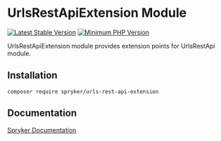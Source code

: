 # UrlsRestApiExtension Module
[![Latest Stable Version](https://poser.pugx.org/spryker/urls-rest-api-extension/v/stable.svg)](https://packagist.org/packages/spryker/urls-rest-api-extension)
[![Minimum PHP Version](https://img.shields.io/badge/php-%3E%3D%208.1-8892BF.svg)](https://php.net/)

UrlsRestApiExtension module provides extension points for UrlsRestApi module.

## Installation

```
composer require spryker/urls-rest-api-extension
```

## Documentation

[Spryker Documentation](https://docs.spryker.com)
